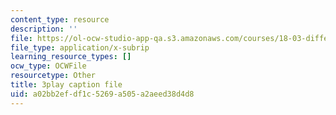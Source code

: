 ```yaml
---
content_type: resource
description: ''
file: https://ol-ocw-studio-app-qa.s3.amazonaws.com/courses/18-03-differential-equations-spring-2010/a02bb2efdf1c5269a505a2aeed38d4d8_WBJ_iXudb-s.vtt
file_type: application/x-subrip
learning_resource_types: []
ocw_type: OCWFile
resourcetype: Other
title: 3play caption file
uid: a02bb2ef-df1c-5269-a505-a2aeed38d4d8
---
```

